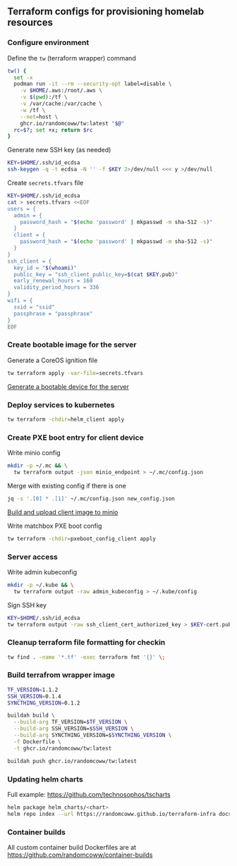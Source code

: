 ## Terraform configs for provisioning homelab resources

### Configure environment

Define the `tw` (terraform wrapper) command

```bash
tw() {
  set -x
  podman run -it --rm --security-opt label=disable \
    -v $HOME/.aws:/root/.aws \
    -v $(pwd):/tf \
    -v /var/cache:/var/cache \
    -w /tf \
    --net=host \
    ghcr.io/randomcoww/tw:latest "$@"
  rc=$?; set +x; return $rc
}
```

Generate new SSH key (as needed)

```bash
KEY=$HOME/.ssh/id_ecdsa
ssh-keygen -q -t ecdsa -N '' -f $KEY 2>/dev/null <<< y >/dev/null
```

Create `secrets.tfvars` file

```bash
KEY=$HOME/.ssh/id_ecdsa
cat > secrets.tfvars <<EOF
users = {
  admin = {
    password_hash = "$(echo 'password' | mkpasswd -m sha-512 -s)"
  }
  client = {
    password_hash = "$(echo 'password' | mkpasswd -m sha-512 -s)"
  }
}
ssh_client = {
  key_id = "$(whoami)"
  public_key = "ssh_client_public_key=$(cat $KEY.pub)"
  early_renewal_hours = 168
  validity_period_hours = 336
}
wifi = {
  ssid = "ssid"
  passphrase = "passphrase"
}
EOF
```

### Create bootable image for the server

Generate a CoreOS ignition file

```bash
tw terraform apply -var-file=secrets.tfvars
```

[Generate a bootable device for the server](https://github.com/randomcoww/fedora-coreos-config-custom/blob/master/builds/server/README.md)

### Deploy services to kubernetes

```bash
tw terraform -chdir=helm_client apply
```

### Create PXE boot entry for client device

Write minio config

```bash
mkdir -p ~/.mc && \
  tw terraform output -json minio_endpoint > ~/.mc/config.json
```

Merge with existing config if there is one

```bash
jq -s '.[0] * .[1]' ~/.mc/config.json new_config.json
```

[Build and upload client image to minio](https://github.com/randomcoww/fedora-coreos-config-custom/blob/master/builds/client/README.md)

Write matchbox PXE boot config

```bash
tw terraform -chdir=pxeboot_config_client apply
```

### Server access

Write admin kubeconfig

```bash
mkdir -p ~/.kube && \
  tw terraform output -raw admin_kubeconfig > ~/.kube/config
```

Sign SSH key

```bash
KEY=$HOME/.ssh/id_ecdsa
tw terraform output -raw ssh_client_cert_authorized_key > $KEY-cert.pub
```

### Cleanup terraform file formatting for checkin

```bash
tw find . -name '*.tf' -exec terraform fmt '{}' \;
```

### Build terrafrom wrapper image

```bash
TF_VERSION=1.1.2
SSH_VERSION=0.1.4
SYNCTHING_VERSION=0.1.2

buildah build \
  --build-arg TF_VERSION=$TF_VERSION \
  --build-arg SSH_VERSION=$SSH_VERSION \
  --build-arg SYNCTHING_VERSION=$SYNCTHING_VERSION \
  -f Dockerfile \
  -t ghcr.io/randomcoww/tw:latest
```

```bash
buildah push ghcr.io/randomcoww/tw:latest
```

### Updating helm charts

Full example: https://github.com/technosophos/tscharts

```bash
helm package helm_charts/<chart>
helm repo index --url https://randomcoww.github.io/terraform-infra docs/
```

### Container builds

All custom container build Dockerfiles are at https://github.com/randomcoww/container-builds
